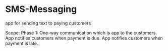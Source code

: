 # SMS-Messaging
app for sending text to paying customers

Scope: 
Phase 1: One-way communication which is app to the customers. 
App notifies customers when payment is due. 
App notifies customers when payment is late. 


